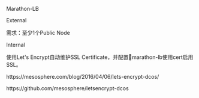 Marathon-LB

External

需求：至少1个Public Node



Internal







使用Let's Encrypt自动维护SSL Certificate，并配置marathon-lb使用cert启用SSL。

https:\/\/mesosphere.com\/blog\/2016\/04\/06\/lets-encrypt-dcos\/

https:\/\/github.com\/mesosphere\/letsencrypt-dcos

